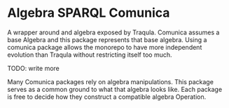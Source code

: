 # Algebra SPARQL Comunica

A wrapper around and algebra exposed by Traqula.
Comunica assumes a base Algebra and this package represents that base algebra.
Using a comunica package allows the monorepo to have more independent evolution than Traqula without restricting itself too much.


TODO: write more


Many Comunica packages rely on algebra manipulations. This package serves as a common ground to what that algebra looks like. Each package is free to decide how they construct a compatible algebra Operation.
